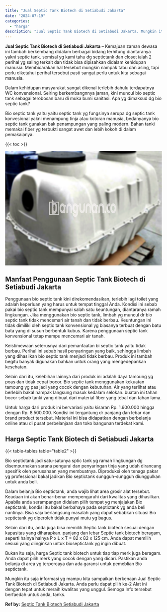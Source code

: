 ```yaml
---
title: "Jual Septic Tank Biotech di Setiabudi Jakarta"
date: "2024-07-19"
categories: 
  - "harga"
description: "Jual Septic Tank Biotech di Setiabudi Jakarta. Mungkin itu saja informasi yg mampu kita sampaikan berkenaan Jual Septic Tank Biotech di Setiabudi Jakarta. An..."
---
```


**Jual Septic Tank Biotech di Setiabudi Jakarta** – Kemajuan zaman dewasa ini tambah berkembang didalam berbagai bidang terhitung diantaranya yakni septic tank. semisal yg kami tahu dg septictank dan closet ialah 2 perihal yg saling terkait dan tidak bisa dipisahkan didalam kehidupan manusia. Membicarakan hal tersebut mungkin nampak tabu dan asing, tapi perlu diketahui perihal tersebut pasti sangat perlu untuk kita sebagai manusia.

Dalam kehidupan masyarakat sangat dikenal terlebih dahulu terdapatnya WC konvensional. Seiring berkembangnnya jaman, kini muncul bio septic tank sebagai terobosan baru di muka bumi sanitasi. Apa yg dimaksud dg bio septic tank?

Bio septic tank yaitu yaitu septic tank yg fungsinya serupa dg septic tank konvesional yakni menampung tinja atau kotoran manusia, bedanyanya bio septic tank gunakan bak penampungan yang paling modern. Bahan tanki memakai fiber yg terbukti sangat awet dan lebih kokoh di dalam pemakaianya.

{{< toc >}}

![Jual Septic Tank Biotech di Setiabudi Jakarta](/images/jual-bio-septictank-37.png)

## Manfaat Penggunaan Septic Tank Biotech di Setiabudi Jakarta

Penggunaan bio septic tank kini direkomendasikan, terlebih lagi toilet yang adalah keperluan yang harus untuk tempat tinggal Anda. Kondisi ini sebab pakai bio septic tank mempunyai salah satu keuntungan, diantaranya ramah lingkungan. Jika menggunakan bio septic tank, limbah yg muncul dr bio septic tank tidak mencemari air tanah dan tidak berbau. Keuntungan ini tidak dimiliki oleh septic tank konvensional yg biasanya terbuat dengan batu bata yang di susun berbentuk kubus. Karena penggunaan septic tank konvensional tetap mampu mencemari air tanah.

Keistimewaan seterusnya dari pemanfaatan bi septic tank yaitu tidak berbau. Perihal ini sebab hasil penyaringan yang baik, sehingga limbah yang dihasilkan bio septic tank menjadi tidak berbau. Produk ini tambah begitu banyak digunakan bahkan untuk orang yang mengedepankan kesehatan.

Selain dari itu, kelebihan lainnya dari produk ini adalah daya tamoung yg poas dan tidak cepat bocor. Bio septic tank menggunakan kekuatan tamoung yg pas jadi yang cocok dengan kebutuhan. Air yang terlihat atau berlebih bakal nampak langsung masuk kedalam selokan. buatan ini tahan bocor sebab tanki yang dibuat dari material fiber yang tebal dan tahan lama.

Untuk harga dari produk ini bervariasi yaitu kisaran Rp. 1.600.000 hingga dengan Rp. 8.500.000. Kondisi ini tergantung dr panjang dan lebar dan brand product tersebut. Material ini bisa didapatkan dengan berbelanja online atau di pusat perbelanjaan dan toko bangunan terdekat kami.

## Harga Septic Tank Biotech di Setiabudi Jakarta

{{< table-tables table="table2" >}}

Bio septictank jadi satu-satunya sptic tank yg ramah lingkungan dg disempurnakan sarana pengurai dan penyaringan tinja yang udah dirancang spesifik oleh perusahaan yang membuatnya. Diproduksi oleh tenaga pakar yg professional bakal jadikan Bio septictank sungguh-sungguh diunggulkan untuk anda beli.

Dalam belanja Bio septictank, anda wajib lihat area grosir alat tersebut. Keadaan ini akan benar-benar mempengaruhi dari kwalitas yang dihasilkan. Apabila anda serampangan didalam pilih tempat yg menjajakan Bio septictank, kondisi itu bakal berbahaya pada septictank yg anda beli nantinya. Bisa saja berlangsung masalah yang dapat sebabkan situasi Bio septictank yg diperoleh tidak punyai mutu yg bagus.

Selain dari itu, anda juga bisa memilih Septic tank biotech sesuai dengan kapasitas yang diharapkan. panjang dan lebar Septic tank biotech beragam, seperti halnya halnya P x L x T = 82 x 82 x 125 cm. Anda dapat memilih sesuai yang diinginkan untuk bioseptictank yg ingin dibuat.

Bukan itu saja, harga Septic tank biotech untuk tiap tiap merk juga beragam. Anda dapat pilih merk yang cocok dengan yang dicari. Pastikan anda belanja di area yg terpercaya dan ada garansi untuk pemeblian Bio septictank.

Mungkin itu saja informasi yg mampu kita sampaikan berkenaan Jual Septic Tank Biotech di Setiabudi Jakarta. Anda perlu dapat pilih ke-2 Alat ini dengan tepat untuk meraih kwalitas yang unggul. Semoga Info tersebut berfaedah untuk anda, tanks.

**Ref by:** [Septic Tank Biotech Setiabudi Jakarta](https://id.wikipedia.org/wiki/Septic)
